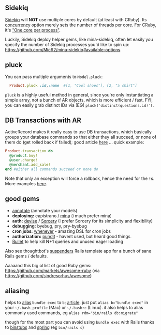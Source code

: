 ## Sidekiq

[Sidekiq](https://github.com/mperham/sidekiq) will **NOT** use multiple cores by default (at least with CRuby).  Its [concurrency](https://github.com/mperham/sidekiq/wiki/Advanced-Options#concurrency) option merely sets the number of threads per core.  For CRuby, it's ["One core per process"](https://github.com/mperham/sidekiq/issues/1244#issuecomment-26136518).

Luckily, Sidekiq deploy helper gems, like 
mina-sidekiq, often let easily you specify the number of Sidekiq processes you'd like to spin up: https://github.com/Mic92/mina-sidekiq#available-options

## pluck

You can pass multiple arguments to `Model.pluck`:

``` ruby 
  Product.pluck :id,:name  #[1, "Cool shoes"], [2, "a shirt"]
```

`pluck` is a highly useful method in general, since you're only instantiating a simple array, not a bunch of AR objects, which is more efficient / fast.  FYI, you can easily grab distinct IDs via (EG) `pluck('distinct(questions.id)')`.

## DB Transactions with AR

ActiveRecord makes it really easy to use DB transactions, which basically groups your database commands so that either they all succeed, or none of them do (get rolled back if failed); good article [here](http://vaidehijoshi.github.io/blog/2015/08/18/safer-sql-using-activerecord-transactions/) ... quick example:

``` ruby
Product.transaction do
  @product.buy!
  @user.charge!
  @merchant.add_sale!
end #either all commands succeed or none do
```

Note that only an exception will force a rollback, hence the need for the `!`s.  More examples [here](http://api.rubyonrails.org/classes/ActiveRecord/Transactions/ClassMethods.html).

## good gems

* [annotate](https://github.com/ctran/annotate_models) (annotate your models)
* **deploying:** capistrano / [mina](https://github.com/mina-deploy/mina) (i much prefer mina)
* **auth:** [devise](https://github.com/plataformatec/devise) / [Sorcery](https://github.com/Sorcery/sorcery) (I prefer Sorcery for its simplicity and flexibility)
* **debugging:** byebug, pry, pry-byebug
* **cron jobs:** [whenever](https://github.com/javan/whenever) - amazing DSL for cron jobs
* **authorization:** [pundit](https://github.com/elabs/pundit) - havent used, but heard good things.
* [Bullet](https://github.com/flyerhzm/bullet) to help kill N+1 queries and unused eager loading

Also see thoughtbot's [suspenders](https://github.com/thoughtbot/suspenders) Rails template app for a bunch of sane Rails gems / defaults.

Aaaaand this big ol list of good Ruby gems: https://github.com/markets/awesome-ruby (via https://github.com/sindresorhus/awesome)

## aliasing

helps to [alias](https://en.wikipedia.org/wiki/Alias_(command)) `bundle exec` to `b`; [article](https://coderwall.com/p/my5veg/shell-alias-to-stop-writing-bundle-exec).  just put `alias b="bundle exec"` in your `~/.bash_profile` (Mac) or `~/.bashrc` (Linux).  it also helps to alias commonly used commands, eg `alias rdm="bin/rails db:migrate"`

though for the most part you can avoid using `bundle exec` with Rails thanks to [binstubs](https://github.com/rbenv/rbenv/wiki/Understanding-binstubs) and [spring](https://github.com/rails/spring) (eg `bin/rails s`)
